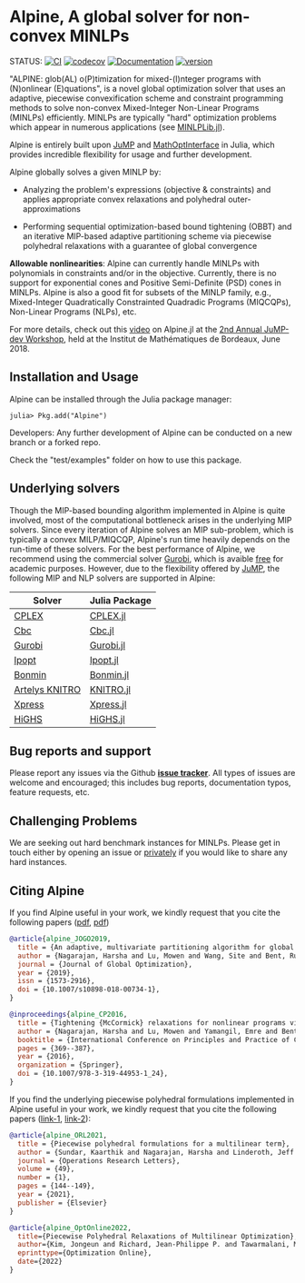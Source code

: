 # Alpine, A global solver for non-convex MINLPs <span style="color:black"></span>

STATUS: [![CI](https://github.com/lanl-ansi/Alpine.jl/actions/workflows/ci.yml/badge.svg)](https://github.com/lanl-ansi/Alpine.jl/actions/workflows/ci.yml)
[![codecov](https://codecov.io/gh/lanl-ansi/Alpine.jl/branch/master/badge.svg)](https://codecov.io/gh/lanl-ansi/Alpine.jl)
[![Documentation](https://github.com/lanl-ansi/Alpine.jl/actions/workflows/documentation.yml/badge.svg)](https://lanl-ansi.github.io/Alpine.jl/latest/) 
[![version](https://juliahub.com/docs/Alpine/version.svg)](https://juliahub.com/ui/Packages/Alpine/TRSJF)

"ALPINE: glob(AL) o(P)timization for mixed-(I)nteger programs with (N)onlinear (E)quations", is a novel global optimization solver that uses an adaptive, piecewise convexification scheme and constraint programming methods to solve non-convex Mixed-Integer Non-Linear Programs (MINLPs) efficiently. MINLPs are typically "hard" optimization problems which appear in numerous applications (see [MINLPLib.jl](https://github.com/lanl-ansi/MINLPLib.jl)). 

Alpine is entirely built upon [JuMP](https://github.com/jump-dev/JuMP.jl) and [MathOptInterface](https://github.com/jump-dev/MathOptInterface.jl) in Julia, which provides incredible flexibility for usage and further development.

Alpine globally solves a given MINLP by:

* Analyzing the problem's expressions (objective & constraints) and applies appropriate convex relaxations and polyhedral outer-approximations

* Performing sequential optimization-based bound tightening (OBBT) and an iterative MIP-based adaptive partitioning scheme via piecewise polyhedral relaxations with a guarantee of global convergence

**Allowable nonlinearities**: Alpine can currently handle MINLPs with polynomials in constraints and/or in the objective. Currently, there is no support for exponential cones and Positive Semi-Definite (PSD) cones in MINLPs. Alpine is also a good fit for subsets of the MINLP family, e.g., Mixed-Integer Quadratically Constrainted Quadradic Programs (MIQCQPs), Non-Linear Programs (NLPs), etc.

<!-- 
 **Illustration of Alpine's dynamic partitioning and outer-approximation on simple functions** ([Source](https://arxiv.org/abs/1707.02514))
 
<p align="center"> <img src="https://github.com/lanl-ansi/Alpine.jl/blob/master/Dynamic_partitions_github.png" width="580" class="centerImage"> </p>
-->
For more details, check out this [video](https://www.youtube.com/watch?v=mwkhiEIS5JA) on Alpine.jl at the [2nd Annual JuMP-dev Workshop](http://www.juliaopt.org/meetings/bordeaux2018/), held at the Institut de Mathématiques de Bordeaux, June 2018.

<!-- [<img src="https://github.com/lanl-ansi/Alpine.jl/blob/master/alpine_slide.png" width="600" height="350">](https://www.youtube.com/watch?v=mwkhiEIS5JA) -->

## Installation and Usage

Alpine can be installed through the Julia package manager:

`julia> Pkg.add("Alpine")`

Developers: Any further development of Alpine can be conducted on a new branch or a forked repo.

Check the "test/examples" folder on how to use this package. 

## Underlying solvers

Though the MIP-based bounding algorithm implemented in Alpine is quite involved, most of the computational bottleneck arises in the underlying MIP solvers. Since every iteration of Alpine solves an MIP sub-problem, which is typically a convex MILP/MIQCQP, Alpine's run time heavily depends on the run-time of these solvers. For the best performance of Alpine, we recommend using the commercial solver [Gurobi](https://www.gurobi.com), which is avaible [free](https://www.gurobi.com/academia/academic-program-and-licenses/) for academic purposes. However, due to the flexibility offered by [JuMP](https://github.com/jump-dev/JuMP.jl), the following MIP and NLP solvers are supported in Alpine: 


| Solver                                                                         | Julia Package                                                |
|--------------------------------------------------------------------------------|--------------------------------------------------------------|
| [CPLEX](https://www.ibm.com/analytics/cplex-optimizer) | [CPLEX.jl](https://github.com/jump-dev/CPLEX.jl)             |
| [Cbc](https://projects.coin-or.org/Cbc)                                        | [Cbc.jl](https://github.com/jump-dev/Cbc.jl)                 |
| [Gurobi](http://gurobi.com/)                                                   | [Gurobi.jl](https://github.com/jump-dev/Gurobi.jl)           |
| [Ipopt](https://projects.coin-or.org/Ipopt)                                    | [Ipopt.jl](https://github.com/jump-dev/Ipopt.jl)             |
| [Bonmin](https://projects.coin-or.org/Bonmin)                                  | [Bonmin.jl](https://github.com/jump-dev/AmplNLWriter.jl)   |
| [Artelys KNITRO](http://artelys.com/en/optimization-tools/knitro)              | [KNITRO.jl](https://github.com/jump-dev/KNITRO.jl)           |
| [Xpress](https://www.fico.com/en/products/fico-xpress-optimization)            | [Xpress.jl](https://github.com/jump-dev/Xpress.jl)
| [HiGHS](https://highs.dev/)            | [HiGHS.jl](https://github.com/jump-dev/HiGHS.jl)

## Bug reports and support
Please report any issues via the Github **[issue tracker]**. All types of issues are welcome and encouraged; this includes bug reports, documentation typos, feature requests, etc. 

[issue tracker]: https://github.com/lanl-ansi/Alpine.jl/issues

## Challenging Problems
We are seeking out hard benchmark instances for MINLPs. Please get in touch either by opening an issue or [privately](https://harshangrjn.github.io/#contact) if you would like to share any hard instances.

## Citing Alpine
If you find Alpine useful in your work, we kindly request that you cite the following papers ([pdf](http://harshangrjn.github.io/pdf/JOGO_2018.pdf), [pdf](http://harshangrjn.github.io/pdf/CP_2016.pdf))
```bibtex
@article{alpine_JOGO2019,
  title = {An adaptive, multivariate partitioning algorithm for global optimization of nonconvex programs},
  author = {Nagarajan, Harsha and Lu, Mowen and Wang, Site and Bent, Russell and Sundar, Kaarthik},
  journal = {Journal of Global Optimization},
  year = {2019},
  issn = {1573-2916},
  doi = {10.1007/s10898-018-00734-1},
}

@inproceedings{alpine_CP2016,
  title = {Tightening {McCormick} relaxations for nonlinear programs via dynamic multivariate partitioning},
  author = {Nagarajan, Harsha and Lu, Mowen and Yamangil, Emre and Bent, Russell},
  booktitle = {International Conference on Principles and Practice of Constraint Programming},
  pages = {369--387},
  year = {2016},
  organization = {Springer},
  doi = {10.1007/978-3-319-44953-1_24},
}
```
If you find the underlying piecewise polyhedral formulations implemented in Alpine useful in your work, we kindly request that you cite the following papers ([link-1](https://doi.org/10.1016/j.orl.2020.12.002), [link-2](http://www.optimization-online.org/DB_HTML/2022/07/8974.html)): 
```bibtex
@article{alpine_ORL2021,
  title = {Piecewise polyhedral formulations for a multilinear term},
  author = {Sundar, Kaarthik and Nagarajan, Harsha and Linderoth, Jeff and Wang, Site and Bent, Russell},
  journal = {Operations Research Letters},
  volume = {49},
  number = {1},
  pages = {144--149},
  year = {2021},
  publisher = {Elsevier}
}

@article{alpine_OptOnline2022,
  title={Piecewise Polyhedral Relaxations of Multilinear Optimization},
  author={Kim, Jongeun and Richard, Jean-Philippe P. and Tawarmalani, Mohit},
  eprinttype={Optimization Online},
  date={2022}
}
```